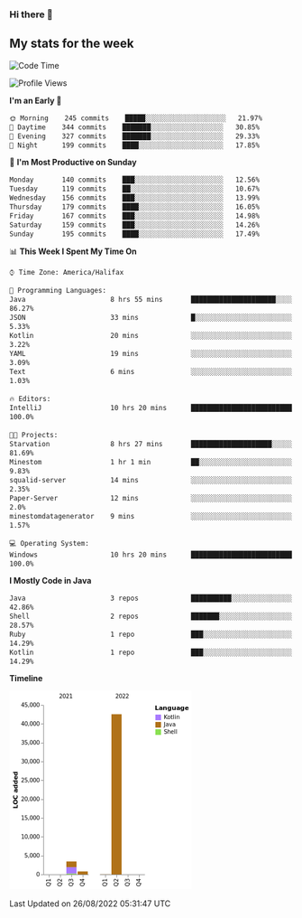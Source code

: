 ### Hi there 👋

## My stats for the week
<!--START_SECTION:waka-->
![Code Time](http://img.shields.io/badge/Code%20Time-390%20hrs%2055%20mins-blue)

![Profile Views](http://img.shields.io/badge/Profile%20Views-0-blue)

**I'm an Early 🐤** 

```text
🌞 Morning    245 commits    █████░░░░░░░░░░░░░░░░░░░░   21.97% 
🌆 Daytime    344 commits    ███████░░░░░░░░░░░░░░░░░░   30.85% 
🌃 Evening    327 commits    ███████░░░░░░░░░░░░░░░░░░   29.33% 
🌙 Night      199 commits    ████░░░░░░░░░░░░░░░░░░░░░   17.85%

```
📅 **I'm Most Productive on Sunday** 

```text
Monday       140 commits    ███░░░░░░░░░░░░░░░░░░░░░░   12.56% 
Tuesday      119 commits    ██░░░░░░░░░░░░░░░░░░░░░░░   10.67% 
Wednesday    156 commits    ███░░░░░░░░░░░░░░░░░░░░░░   13.99% 
Thursday     179 commits    ████░░░░░░░░░░░░░░░░░░░░░   16.05% 
Friday       167 commits    ███░░░░░░░░░░░░░░░░░░░░░░   14.98% 
Saturday     159 commits    ███░░░░░░░░░░░░░░░░░░░░░░   14.26% 
Sunday       195 commits    ████░░░░░░░░░░░░░░░░░░░░░   17.49%

```


📊 **This Week I Spent My Time On** 

```text
⌚︎ Time Zone: America/Halifax

💬 Programming Languages: 
Java                     8 hrs 55 mins       █████████████████████░░░░   86.27% 
JSON                     33 mins             █░░░░░░░░░░░░░░░░░░░░░░░░   5.33% 
Kotlin                   20 mins             ░░░░░░░░░░░░░░░░░░░░░░░░░   3.22% 
YAML                     19 mins             ░░░░░░░░░░░░░░░░░░░░░░░░░   3.09% 
Text                     6 mins              ░░░░░░░░░░░░░░░░░░░░░░░░░   1.03%

🔥 Editors: 
IntelliJ                 10 hrs 20 mins      █████████████████████████   100.0%

🐱‍💻 Projects: 
Starvation               8 hrs 27 mins       ████████████████████░░░░░   81.69% 
Minestom                 1 hr 1 min          ██░░░░░░░░░░░░░░░░░░░░░░░   9.83% 
squalid-server           14 mins             ░░░░░░░░░░░░░░░░░░░░░░░░░   2.35% 
Paper-Server             12 mins             ░░░░░░░░░░░░░░░░░░░░░░░░░   2.0% 
minestomdatagenerator    9 mins              ░░░░░░░░░░░░░░░░░░░░░░░░░   1.57%

💻 Operating System: 
Windows                  10 hrs 20 mins      █████████████████████████   100.0%

```

**I Mostly Code in Java** 

```text
Java                     3 repos             ██████████░░░░░░░░░░░░░░░   42.86% 
Shell                    2 repos             ███████░░░░░░░░░░░░░░░░░░   28.57% 
Ruby                     1 repo              ███░░░░░░░░░░░░░░░░░░░░░░   14.29% 
Kotlin                   1 repo              ███░░░░░░░░░░░░░░░░░░░░░░   14.29%

```


**Timeline**

![Chart not found](https://raw.githubusercontent.com/lyndseyy/lyndseyy/main/charts/bar_graph.png) 


 Last Updated on 26/08/2022 05:31:47 UTC
<!--END_SECTION:waka-->